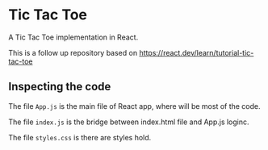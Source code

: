 # Tic Tac Toe

A Tic Tac Toe implementation in React. 

This is a follow up repository based on https://react.dev/learn/tutorial-tic-tac-toe

## Inspecting the code

The file `App.js` is the main file of React app, where will be most of the code. 

The file `index.js` is the bridge between index.html file and App.js loginc. 

The file `styles.css` is there are styles hold.